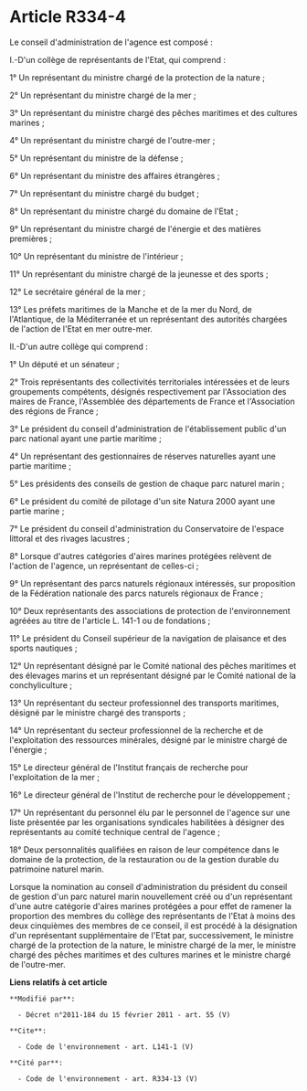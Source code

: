 # Article R334-4

Le conseil d'administration de l'agence est composé : 

I.-D'un collège de représentants de l'Etat, qui comprend : 

1° Un représentant du ministre chargé de la protection de la nature ; 

2° Un représentant du ministre chargé de la mer ; 

3° Un représentant du ministre chargé des pêches maritimes et des cultures marines ; 

4° Un représentant du ministre chargé de l'outre-mer ; 

5° Un représentant du ministre de la défense ; 

6° Un représentant du ministre des affaires étrangères ; 

7° Un représentant du ministre chargé du budget ; 

8° Un représentant du ministre chargé du domaine de l'Etat ; 

9° Un représentant du ministre chargé de l'énergie et des matières premières ; 

10° Un représentant du ministre de l'intérieur ; 

11° Un représentant du ministre chargé de la jeunesse et des sports ; 

12° Le secrétaire général de la mer ; 

13° Les préfets maritimes de la Manche et de la mer du Nord, de l'Atlantique, de la Méditerranée et un représentant des
autorités chargées de l'action de l'Etat en mer outre-mer. 

II.-D'un autre collège qui comprend : 

1° Un député et un sénateur ; 

2° Trois représentants des collectivités territoriales intéressées et de leurs groupements compétents, désignés
respectivement par l'Association des maires de France, l'Assemblée des départements de France et l'Association des régions de
France ; 

3° Le président du conseil d'administration de l'établissement public d'un parc national ayant une partie maritime ; 

4° Un représentant des gestionnaires de réserves naturelles ayant une partie maritime ; 

5° Les présidents des conseils de gestion de chaque parc naturel marin ; 

6° Le président du comité de pilotage d'un site Natura 2000 ayant une partie marine ; 

7° Le président du conseil d'administration du Conservatoire de l'espace littoral et des rivages lacustres ; 

8° Lorsque d'autres catégories d'aires marines protégées relèvent de l'action de l'agence, un représentant de celles-ci ; 

9° Un représentant des parcs naturels régionaux intéressés, sur proposition de la Fédération nationale des parcs naturels
régionaux de France ; 

10° Deux représentants des associations de protection de l'environnement agréées au titre de l'article L. 141-1 ou de
fondations ; 

11° Le président du Conseil supérieur de la navigation de plaisance et des sports nautiques ; 

12° Un représentant désigné par le Comité national des pêches maritimes et des élevages marins et un représentant désigné par
le Comité national de la conchyliculture ; 

13° Un représentant du secteur professionnel des transports maritimes, désigné par le ministre chargé des transports ; 

14° Un représentant du secteur professionnel de la recherche et de l'exploitation des ressources minérales, désigné par le
ministre chargé de l'énergie ; 

15° Le directeur général de l'Institut français de recherche pour l'exploitation de la mer ; 

16° Le directeur général de l'Institut de recherche pour le développement ; 

17° Un représentant du personnel élu par le personnel de l'agence sur une liste présentée par les organisations syndicales
habilitées à désigner des représentants au comité technique central de l'agence ; 

18° Deux personnalités qualifiées en raison de leur compétence dans le domaine de la protection, de la restauration ou de la
gestion durable du patrimoine naturel marin. 

Lorsque la nomination au conseil d'administration du président du conseil de gestion d'un parc naturel marin nouvellement
créé ou d'un représentant d'une autre catégorie d'aires marines protégées a pour effet de ramener la proportion des membres
du collège des représentants de l'Etat à moins des deux cinquièmes des membres de ce conseil, il est procédé à la désignation
d'un représentant supplémentaire de l'Etat par, successivement, le ministre chargé de la protection de la nature, le ministre
chargé de la mer, le ministre chargé des pêches maritimes et des cultures marines et le ministre chargé de l'outre-mer.

**Liens relatifs à cet article**

	**Modifié par**:

	  - Décret n°2011-184 du 15 février 2011 - art. 55 (V)

	**Cite**:

	  - Code de l'environnement - art. L141-1 (V)

	**Cité par**:

	  - Code de l'environnement - art. R334-13 (V)
